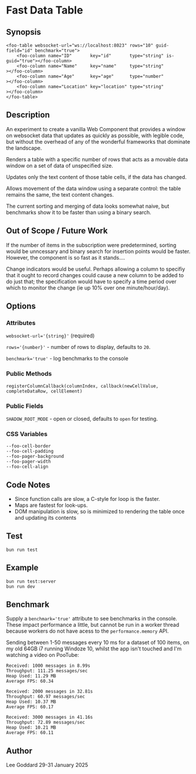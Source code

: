 # Fast Data Table

## Synopsis

    <foo-table websocket-url="ws://localhost:8023" rows="10" guid-field="id" benchmark="true">
        <foo-column name="ID"       key="id"       type="string" is-guid="true"></foo-column>
        <foo-column name="Name"     key="name"     type="string"               ></foo-column>
        <foo-column name="Age"      key="age"      type="number"               ></foo-column>
        <foo-column name="Location" key="location" type="string"               ></foo-column>
    </foo-table>

## Description

An experiment to create a vanilla Web Component that provides a window on websocket data that updates as quickly as possible, with legible code, but without the overhead of any of the wonderful frameworks that dominate the landscape.

Renders a table with a specific number of rows that acts as a movable data window on a set of data of unspecified size.

Updates only the text content of those table cells, if the data has changed.

Allows movement of the data window using a separate control: the table remains the same, the text content changes.

The current sorting and merging of data looks somewhat naive, but benchmarks show it to be faster
than using a binary search.

## Out of Scope / Future Work

If the number of items in the subscription were predetermined, sorting would be unncessary and binary search 
for insertion points would be faster. However, the component is so fast as it stands....

Change indicators would be useful. Perhaps allowing a column to specifiy that it ought to record changes
could cause a new column to be added to do just that; the specification would have to specify a time period
over which to monitor the change (ie up 10% over one minute/hour/day). 

## Options 

### Attributes

`websocket-url='{string}'` (required)

`rows='{number}'` - number of rows to display, defaults to `20`.

`benchmark='true'` - log benchmarks to the console

### Public Methods

`registerColumnCallback(columnIndex, callback(newCellValue, completeDataRow, cellElement)`

### Public Fields

`SHADOW_ROOT_MODE` - open or closed, defaults to `open` for testing.

### CSS Variables

    --foo-cell-border
    --foo-cell-padding
    --foo-pager-background
    --foo-pager-width
    --foo-cell-align

## Code Notes

* Since function calls are slow, a C-style for loop is the faster.
* Maps are fastest for look-ups.
* DOM manipulation is slow, so is minimized to rendering the table once and updating its contents

## Test

    bun run test

## Example

    bun run test:server
    bun run dev

## Benchmark

Supply a `benchmark='true'` attribute to see benchmarks in the console. These impact performance a little, but cannot
be run in a worker thread because workers do not have acess to the `performance.memory` API.

Sending between 1-50 messages every 10 ms for a dataset of 100 items, on my old 64GB i7 running Windoze 10, whilst the app isn't touched and I'm watching a video on PooTube:

    Received: 1000 messages in 8.99s
    Throughput: 111.25 messages/sec
    Heap Used: 11.29 MB
    Average FPS: 60.34

    Received: 2000 messages in 32.81s
    Throughput: 60.97 messages/sec
    Heap Used: 10.37 MB
    Average FPS: 60.17

    Received: 3000 messages in 41.16s
    Throughput: 72.89 messages/sec
    Heap Used: 10.21 MB
    Average FPS: 60.11

## Author 

Lee Goddard 29-31 January 2025
